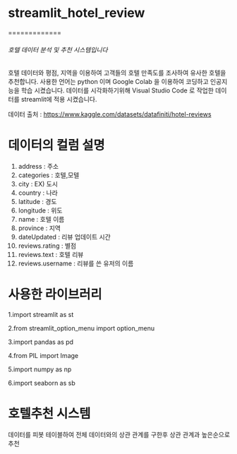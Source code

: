 # streamlit_hotel_review
=============
###### 호텔 데이터 분석 및 추천 시스템입니다

호텔 데이터와 평점, 지역을 이용하여 고객들의 호텔 만족도를 조사하여 유사한 호텔을 추천합니다.
사용한 언어는 python 이며 Google Colab 을 이용하여 코딩하고 인공지능을 학습 시켰습니다.
데이터를 시각화하기위해 Visual Studio Code 로 작업한 데이터를 streamlit에 적용 시켰습니다.


데이터 출처 : https://www.kaggle.com/datasets/datafiniti/hotel-reviews

데이터의 컬럼 설명
=============

1. address  :  주소
2. categories : 호텔,모텔
3. city : EX) 도시
4. country : 나라
5. latitude : 경도
6. longitude : 위도 
7. name : 호텔 이름
8. province : 지역 
9. dateUpdated : 리뷰 업데이트 시간
10. reviews.rating  : 별점
11. reviews.text : 호텔 리뷰
12. reviews.username  : 리뷰를 쓴 유저의 이름


사용한 라이브러리 
=============

1.import streamlit as st

2.from streamlit_option_menu import option_menu

3.import pandas as pd

4.from PIL import Image

5.import numpy as np

6.import seaborn as sb

호텔추천 시스템 
============
데이터를 피봇 테이블하여
전체 데이터와의 상관 관계를 구한후 
상관 관계과 높은순으로 추천
